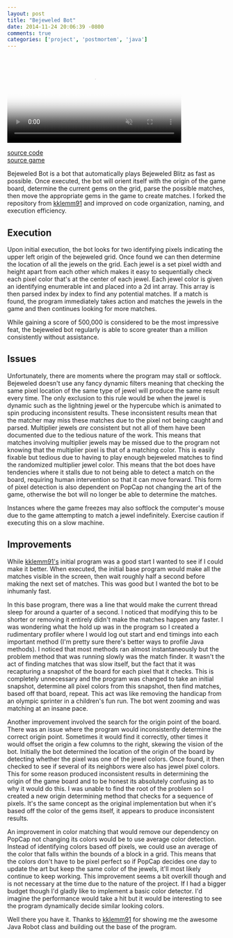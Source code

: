 ```yaml
---
layout: post
title: "Bejeweled Bot"
date: 2014-11-24 20:06:39 -0800
comments: true
categories: ['project', 'postmortem', 'java']
---
```

<video muted autoplay loop width="400px" poster="https://s3.amazonaws.com/jasonjlblog/bejeweledbot.jpg">
    <source src="https://s3.amazonaws.com/jasonjlblog/bejeweledbot.mp4" type="video/mp4">
    <source src="https://s3.amazonaws.com/jasonjlblog/bejeweledbot.webm" type="video/webm">
    <img src="https://s3.amazonaws.com/jasonjlblog/bejeweledbot.jpg">
</video>

<a href="https://github.com/lee-jason/BejeweledBot">source code</a>   
<a href="https://apps.facebook.com/bejeweledblitz/?fb_source=search&ref=br_tf">source game</a>   

Bejeweled Bot is a bot that automatically plays Bejeweled Blitz as fast as possible.  Once executed, the bot will orient itself with the origin of the game board, determine the current gems on the grid, parse the possible matches, then move the appropriate gems in the game to create matches.  I forked the repository from <a href="https://github.com/kklemm91/BejeweledBot">kklemm91</a> and improved on code organization, naming, and execution efficiency.

<!-- more -->

<h2>Execution</h2>
Upon initial execution, the bot looks for two identifying pixels indicating the upper left origin of the bejeweled grid.  Once found we can then determine the location of all the jewels on the grid. Each jewel is a set pixel width and height apart from each other which makes it easy to sequentially check each pixel color that's at the center of each jewel. Each jewel color is given an identifying enumerable int and placed into a 2d int array.  This array is then parsed index by index to find any potential matches.  If a match is found, the program immediately takes action and matches the jewels in the game and then continues looking for more matches. 

While gaining a score of 500,000 is considered to be the most impressive feat, the bejeweled bot regularly is able to score greater than a million consistently without assistance.

<h2>Issues</h2>
Unfortunately, there are moments where the program may stall or softlock. Bejeweled doesn't use any fancy dynamic filters meaning that checking the same pixel location of the same type of jewel will produce the same result every time.  The only exclusion to this rule would be when the jewel is dynamic such as the lightning jewel or the hypercube which is animated to spin producing inconsistent results. These inconsistent results mean that the matcher may miss these matches due to the pixel not being caught and parsed. Multiplier jewels <i>are</i> consistent but not all of them have been documented due to the tedious nature of the work.  This means that matches involving multiplier jewels may be missed due to the program not knowing that the multiplier pixel is that of a matching color.  This is easily fixable but tedious due to having to play enough bejeweled matches to find the randomized multiplier jewel color.  This means that the bot does have tendencies where it stalls due to not being able to detect a match on the board, requiring human intervention so that it can move forward. This form of pixel detection is also dependent on PopCap not changing the art of the game, otherwise the bot will no longer be able to determine the matches. 

Instances where the game freezes may also softlock the computer's mouse due to the game attempting to match a jewel indefinitely.  Exercise caution if executing this on a slow machine.

<h2>Improvements</h2>
While <a href="https://github.com/kklemm91/BejeweledBot">kklemm91's</a> initial program was a good start I wanted to see if I could make it better. When executed, the initial base program would make all the matches visible in the screen, then wait roughly half a second before making the next set of matches. This was good but I wanted the bot to be inhumanly fast. 

In this base program, there was a line that would make the current thread sleep for around a quarter of a second.  I noticed that modifying this to be shorter or removing it entirely didn't make the matches happen any faster.  I was wondering what the hold up was in the program so I created a rudimentary profiler where I would log out start and end timings into each important method (I'm pretty sure there's better ways to profile Java methods).  I noticed that most methods ran almost instantaneously but the problem method that was running slowly was the match finder.  It wasn't the act of finding matches that was slow itself, but the fact that it was recapturing a snapshot of the board for each pixel that it checks. This is completely unnecessary and the program was changed to take an initial snapshot, determine all pixel colors from this snapshot, then find matches, based off that board, repeat.  This act was like removing the handicap from an olympic sprinter in a children's fun run. The bot went zooming and was matching at an insane pace.

Another improvement involved the search for the origin point of the board.  There was an issue where the program would inconsistently determine the correct origin point.  Sometimes it would find it correctly, other times it would offset the origin a few columns to the right, skewing the vision of the bot.  Initially the bot determined the location of the origin of the board by detecting whether the pixel was one of the jewel colors.  Once found, it then checked to see if several of its neighbors were also has jewel pixel colors.  This for some reason produced inconsistent results in determining the origin of the game board and to be honest its absolutely confusing as to why it would do this. I was unable to find the root of the problem so I created a new origin determining method that checks for a sequence of pixels.  It's the same concept as the original implementation but when it's based off the color of the gems itself, it appears to produce inconsistent results.

An improvement in color matching that would remove our dependency on PopCap not changing its colors would be to use average color detection.  Instead of identifying colors based off pixels, we could use an average of the color that falls within the bounds of a block in a grid.  This means that the colors don't have to be pixel perfect so if PopCap decides one day to update the art but keep the same color of the jewels, it'll most likely continue to keep working.  This improvement seems a bit overkill though and is not necessary at the time due to the nature of the project.  If I had a bigger budget though I'd gladly like to implement a basic color detector.  I'd imagine the performance would take a hit but it would be interesting to see the program dynamically decide similar looking colors.

Well there you have it.  Thanks to <a href="https://github.com/kklemm91">kklemm91</a> for showing me the awesome Java Robot class and building out the base of the program.